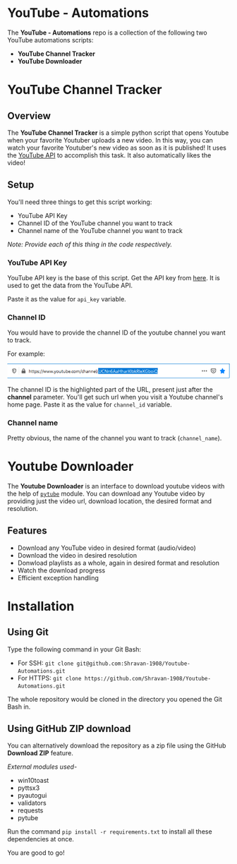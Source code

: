 # YouTube - Automations
The **YouTube - Automations** repo is a collection of the following two YouTube automations scripts:
* **YouTube Channel Tracker**
* **YouTube Downloader**


# YouTube Channel Tracker

## Overview

The **YouTube Channel Tracker** is a simple python script that opens Youtube when your favorite Youtuber uploads a new video. In this way, you can watch your favorite Youtuber's new video as soon as it is published! It uses the [YouTube API](https://console.developers.google.com/apis/api/youtube.googleapis.com) to accomplish this task. It also automatically likes the video!

## Setup
You'll need three things to get this script working:
* YouTube API Key
* Channel ID of the YouTube channel you want to track
* Channel name of the YouTube channel you want to track

*Note: Provide each of this thing in the code respectively.*

### YouTube API Key
YouTube API key is the base of this script. Get the API key from [here](https://console.developers.google.com/apis/api/youtube.googleapis.com). It is used to get the data from the YouTube API.

Paste it as the value for ```api_key``` variable.

### Channel ID
You would have to provide the channel ID of the youtube channel you want to track. 

For example:


![Channel ID](example.png)


The channel ID is the highlighted part of the URL, present just after the **channel** parameter. You'll get such url when you visit a Youtube channel's home page.
Paste it as the value for ```channel_id``` variable.

### Channel name
Pretty obvious, the name of the channel you want to track (```channel_name```).


# Youtube Downloader
The **Youtube Downloader** is an interface to download youtube videos with the help of [```pytube```](https://github.com/pytube/pytube) module. You can download any Youtube video by providing just the video url, download location, the desired format and resolution.

## Features
* Download any YouTube video in desired format (audio/video)
* Download the video in desired resolution
* Donwload playlists as a whole, again in desired format and resolution
* Watch the download progress
* Efficient exception handling

# Installation
## Using Git
Type the following command in your Git Bash:

- For SSH:
```git clone git@github.com:Shravan-1908/Youtube-Automations.git```
- For HTTPS: ```git clone https://github.com/Shravan-1908/Youtube-Automations.git```

The whole repository would be cloned in the directory you opened the Git Bash in.

## Using GitHub ZIP download
You can alternatively download the repository as a zip file using the GitHub **Download ZIP** feature. 

*External modules used-*
- win10toast 
- pyttsx3
- pyautogui
- validators
- requests
- pytube

Run the command ```pip install -r requirements.txt``` to install all these dependencies at once.

You are good to go!
